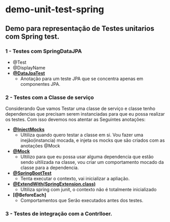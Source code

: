 # demo-unit-test-spring

## Demo para representação de Testes unitarios com Spring test.

###  1 - Testes com SpringDataJPA
- @Test
- @DisplayName
- **[@DataJpaTest](https://docs.spring.io/spring-boot/docs/current/api/org/springframework/boot/test/autoconfigure/orm/jpa/DataJpaTest.html)** 
  - Anotação para um teste JPA que se concentra apenas em componentes JPA.
### 2 - Testes com a Classe de serviço
Considerando Que vamos Testar uma classe de serviço e classe tenho dependencias que precisam serem instanciadas para que eu possa realizar os testes. Com isso devemos nos atentar as Seguintes anotações:
 - **[@InjectMocks](https://javadoc.io/doc/org.mockito/mockito-core/1.9.5/org/mockito/InjectMocks.html)**
    - Ultiliza quando quero testar a classe em si. Vou fazer uma inejão(instancia) mocada, e injeta os mocks que são criados com as anotações @Mock
 - **[@Mock](https://javadoc.io/doc/org.mockito/mockito-core/1.9.5/org/mockito/InjectMocks.html)** 
    - Ultilizo para que eu possa usar alguma dependencia que estão sendo ultilizada na classe, vou criar um comportamento mocado da classe para a dependencia.
 - **[@SpringBootTest](https://spring.io/guides/gs/testing-web/)**
    - Tenta executar o contexto, vai inicializar a apliação.
 - **[@ExtendWith(SpringExtension.class)](https://docs.spring.io/spring-framework/docs/current/javadoc-api/org/springframework/test/context/junit/jupiter/SpringExtension.html)**
     - Ultiliza spring com junit, o contexto não é totalmente inicializado
- **[@BeforeEach]** 
    - Comportamentos que Serão executados antes dos testes.
### 3 - Testes de integração com a Contrlloer.

